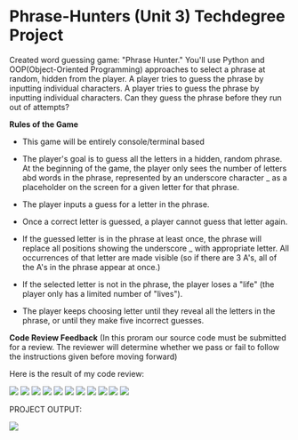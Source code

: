 # Phrase-Hunters (Unit 3) Techdegree Project

Created word guessing game: "Phrase Hunter." You'll use Python and OOP(Object-Oriented Programming) approaches to select a phrase at random, hidden from the player. A player tries to guess the phrase by inputting individual characters. A player tries to guess the phrase by inputting individual characters. Can they guess the phrase before they run out of attempts?


**Rules of the Game**

* This game will be entirely console/terminal based

* The player's goal is to guess all the letters in a hidden, random phrase. At the beginning of the game, the player only sees the number of letters abd words in the phrase, represented by an underscore character _ as a placeholder on the screen for a given letter for that phrase.

* The player inputs a guess for a letter in the phrase.

* Once a correct letter is guessed, a player cannot guess that letter again.

* If the guessed letter is in the phrase at least once, the phrase will replace all positions showing the underscore _ with appropriate letter. All occurrences  of that letter are made visible (so if there are 3 A's, all of the A's in the phrase appear at once.)

* If the selected letter is not in the phrase, the player loses a "life" (the player only has a limited number of "lives").

* The player keeps choosing letter until they reveal all the letters in the phrase, or until they make five incorrect guesses.


**Code Review Feedback**
(In this proram our source code must be submitted for a review. The reviewer will determine whether we pass or fail to follow the instructions given before moving forward)


Here is the result of my code review:

![](/Result/1.png)
![](/Result/2.png)
![](/Result/3.png)
![](/Result/4.png)
![](/Result/5.png)
![](/Result/6.png)
![](/Result/7.png)
![](/Result/8.png)
![](/Result/9.png)
![](/Result/10.png)
![](/Result/11.png)


PROJECT OUTPUT:


![](/output.png)
